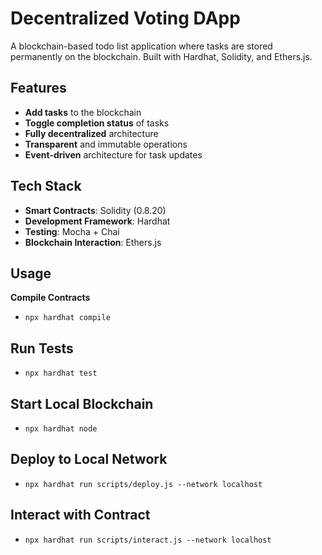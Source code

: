 # Decentralized Voting DApp

A blockchain-based todo list application where tasks are stored permanently on the blockchain. Built with Hardhat, Solidity, and Ethers.js.

## Features

- **Add tasks** to the blockchain
- **Toggle completion status** of tasks
- **Fully decentralized** architecture
- **Transparent** and immutable operations
- **Event-driven** architecture for task updates

## Tech Stack

- **Smart Contracts**: Solidity (0.8.20)
- **Development Framework**: Hardhat
- **Testing**: Mocha + Chai
- **Blockchain Interaction**: Ethers.js

## Usage
 **Compile Contracts**
- `npx hardhat compile`

## Run Tests
- `npx hardhat test`

## Start Local Blockchain
- `npx hardhat node`

## Deploy to Local Network
- `npx hardhat run scripts/deploy.js --network localhost`

## Interact with Contract
- `npx hardhat run scripts/interact.js --network localhost`
